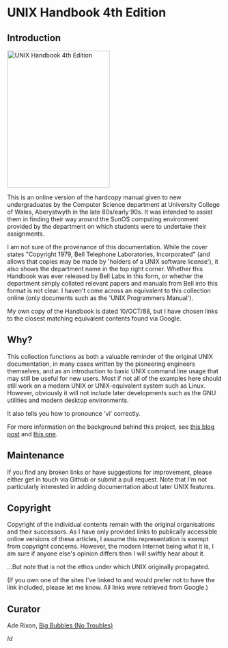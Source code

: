 # UNIX Handbook 4th Edition

## Introduction

<a href="http://www.flickr.com/photos/big-bubbles/8407127853/" title="UNIX
Handbook 4th Edition by aderixon, on Flickr"><img
src="https://farm9.staticflickr.com/8464/8407127853_6ece1c3cc3_n.jpg"
width="240" height="320" alt="UNIX Handbook 4th Edition"></a>

This is an online version of the hardcopy manual given to new
undergraduates by the Computer Science department at University College of
Wales, Aberystwyth in the late 80s/early 90s. It was intended to assist
them in finding their way around the SunOS computing environment provided
by the department on which students were to undertake their assignments.

I am not sure of the provenance of this documentation. While the cover
states "Copyright 1979, Bell Telephone Laboratories, Incorporated" (and
allows that copies may be made by 'holders of a UNIX software license'), it
also shows the department name in the top right corner. Whether this
Handbook was ever released by Bell Labs in this form, or whether the
department simply collated relevant papers and manuals from Bell into this
format is not clear. I haven't come across an equivalent to this
collection online (only documents such as the 'UNIX Programmers Manual').

My own copy of the Handbook is dated 10/OCT/88, but I have chosen links to
the closest matching equivalent contents found via Google.

## Why?

This collection functions as both a valuable reminder of the original UNIX
documentation, in many cases written by the pioneering engineers
themselves, and as an introduction to basic UNIX command line usage that
may still be useful for new users. Most if not all of the examples here
should still work on a modern UNIX or UNIX-equivalent system such as
Linux. However, obviously it will not include later developments such as
the GNU utilities and modern desktop environments.

It also tells you how to pronounce 'vi' correctly.

For more information on the background behind this project, see [this blog
post](http://www.big-bubbles.fluff.org/blogs/bubbles/blog/2013/01/23/unix-handbook-4th-edition/)
and [this one](http://www.big-bubbles.fluff.org/blogs/bubbles/blog/2013/01/22/linuxs-not-unix/).

## Maintenance

If you find any broken links or have suggestions for improvement, please
either get in touch via Github or submit a pull request. Note that I'm not
particularly interested in adding documentation about later UNIX features.

## Copyright

Copyright of the individual contents remain with the original
organisations and their successors. As I have only provided links to
publically accessible online versions of these articles, I assume this
representation is exempt from copyright concerns. However, the modern
Internet being what it is, I am sure if anyone else's opinion differs then
I will swiftly hear about it.

...But note that is not the ethos under which UNIX originally propagated.

(If you own one of the sites I've linked to and would prefer not to have
the link included, please let me know. All links were retrieved from
Google.)

## Curator

Ade Rixon, [Big Bubbles (No Troubles)](http://www.big-bubbles.org.uk/)

$Id$
